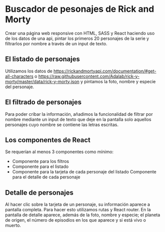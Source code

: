 # Buscador de pesonajes de Rick and Morty

Crear una página web responsive con HTML, SASS y React haciendo uso de los datos de una api, pintar los primeros 20 personajes de la serie y filtrarlos por nombre a través de un input de texto.

## El listado de personajes

Utilizamos los datos de https://rickandmortyapi.com/documentation/#get-all-characters o https://raw.githubusercontent.com/Adalab/rick-y-morty/master/data/rick-y-morty.json y pintamos la foto, nombre y especie del personaje.

## El filtrado de personajes

Para poder cribar la información, añadimos la funcionalidad de filtrar por nombre mediante un input de texto que deje en la pantalla solo aquellos personajes cuyo nombre se contiene las letras escritas.

## Los componentes de React

Se requerían al menos 3 componentes como mínimo:

- Componente para los filtros
- Componente para el listado
- Componente para la tarjeta de cada personaje del listado Componente para el detalle de cada personaje

## Detalle de personajes

Al hacer clic sobre la tarjeta de un personaje, su información aparece a pantalla completa. Para hacer esto utilizamos rutas y React router. En la pantalla de detalle aparece, además de la foto, nombre y especie; el planeta de origen, el número de episodios en los que aparece y si está vivo o muerto.
